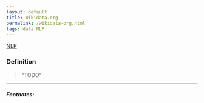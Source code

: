 ```yaml
---
layout: default
title: Wikidata.org
permalink: /wikidata-org.html
tags: data NLP
---
```


[NLP]({{site.url}}{{site.prod}}/natural-language-processing.html)

### Definition

> "TODO"

<hr />

##### Footnotes: